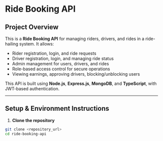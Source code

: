 # Ride Booking API

## Project Overview
This is a **Ride Booking API** for managing riders, drivers, and rides in a ride-hailing system. It allows:

- Rider registration, login, and ride requests  
- Driver registration, login, and managing ride status  
- Admin management for users, drivers, and rides  
- Role-based access control for secure operations  
- Viewing earnings, approving drivers, blocking/unblocking users  

This API is built using **Node.js**, **Express.js**, **MongoDB**, and **TypeScript**, with JWT-based authentication.

---

## Setup & Environment Instructions

1. **Clone the repository**
```bash
git clone <repository_url>
cd ride-booking-api
